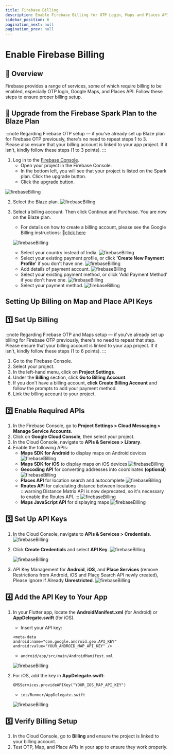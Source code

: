 ```yaml
---
title: Firebase Billing
description: Enable Firebase Billing for OTP Login, Maps and Places API
sidebar_position: 6
pagination_next: null
pagination_prev: null
---
```


# Enable Firebase Billing


## 🔼 Overview
Firebase provides a range of services, some of which require billing to be enabled, especially OTP login, Google Maps, and Places API. Follow these steps to ensure proper billing setup.

## 🔼 Upgrade from the Firebase Spark Plan to the Blaze Plan
:::note
Regarding Firebase OTP setup — if you've already set up Blaze plan for Firebase OTP previously, there's no need to repeat steps 1 to 3. <br />Please also ensure that your billing account is linked to your app project. If it isn't, kindly follow these steps (1 to 3 points).
:::

1. Log in to the [Firebase Console](https://console.firebase.google.com/u/0/). 
    - Open your project in the Firebase Console.
    - In the bottom left, you will see that your project is listed on the Spark plan. Click the upgrade button.
    - Click the upgrade button.

![firebaseBilling](../../static/img/firebaseBilling/firebaseBilling1.webp)

2. Select the Blaze plan.
![firebaseBilling](../../static/img/firebaseBilling/firebaseBilling2.webp)

3. Select a billing account. Then click Continue and Purchase. You are now on the Blaze plan.
    - For details on how to create a billing account, please see the Google Billing instructions:
    🔗[click here](https://docs.firerun.io/getting-started/upgrading-from-the-firebase-spark-plan-to-the-blaze-plan-tled)

    ![firebaseBilling](../../static/img/firebaseBilling/firebaseBilling3.webp)
    - Select your country instead of India.
    ![firebaseBilling](../../static/img/firebaseBilling/firebaseBilling4.webp)
    - Select your existing payment profile, or click **'Create New Payment Profile'** if you don't have one.
    ![firebaseBilling](../../static/img/firebaseBilling/firebaseBilling5.webp)
    - Add details of payment account.
    ![firebaseBilling](../../static/img/firebaseBilling/firebaseBilling6.webp)
    - Select your existing payment method, or click 'Add Payment Method' if you don't have one.
    ![firebaseBilling](../../static/img/firebaseBilling/firebaseBilling7.webp)
    - Select your payment method.
    ![firebaseBilling](../../static/img/firebaseBilling/firebaseBilling8.webp)

## Setting Up Billing on Map and Place API Keys

## 1️⃣ Set Up Billing
:::note
Regarding Firebase OTP and Maps setup — if you've already set up billing for Firebase OTP previously, there's no need to repeat that step. Please ensure that your billing account is linked to your app project. If it isn't, kindly follow these steps (1 to 6 points).
:::

1. Go to the Firebase Console.
2. Select your project.
3. In the left-hand menu, click on **Project Settings**.
4. Under the **Billing** section, click **Go to Billing Account**.
5. If you don't have a billing account, **click Create Billing Account** and follow the prompts to add your payment method.
6. Link the billing account to your project.

## 2️⃣ Enable Required APIs
1. In the Firebase Console, go to **Project Settings > Cloud Messaging > Manage Service Accounts**.
2. Click on **Google Cloud Console**, then select your project.
3. In the Cloud Console, navigate to **APIs & Services > Library**.
4. Enable the following APIs:
    - **Maps SDK for Android** to display maps on Android devices
    ![firebaseBilling](../../static/img/firebaseBilling/firebaseBilling9.webp)
    - **Maps SDK for iOS** to display maps on iOS devices
    ![firebaseBilling](../../static/img/firebaseBilling/firebaseBilling10.webp)
    - **Geocoding API** for converting addresses into coordinates **(optional)**
    ![firebaseBilling](../../static/img/firebaseBilling/firebaseBilling11.webp)
    - **Places API** for location search and autocomplete
    ![firebaseBilling](../../static/img/firebaseBilling/firebaseBilling12.webp)
    - **Routes API** for calculating distance between locations   
    :::warning
    Distance Matrix API is now deprecated, so it's necessary to enable the Routes API.
    :::
    ![firebaseBilling](../../static/img/firebaseBilling/firebaseBilling13.webp)
    - **Maps JavaScript API** for displaying maps
    ![firebaseBilling](../../static/img/firebaseBilling/firebaseBilling14.webp)

## 3️⃣ Set Up API Keys
1. In the Cloud Console, navigate to **APIs & Services > Credentials**.
![firebaseBilling](../../static/img/firebaseBilling/firebaseBilling17.webp)
2. Click **Create Credentials** and select **API Key**.
![firebaseBilling](../../static/img/firebaseBilling/firebaseBilling18.webp)

    ![firebaseBilling](../../static/img/firebaseBilling/firebaseBilling19.webp)
3. API Key Management for **Android**, **iOS**, and **Place Services** (remove Restrictions from Android, iOS and Place Search API newly created), Please Ignore if Already **Unrestricted**.
![firebaseBilling](../../static/img/firebaseBilling/firebaseBilling20.webp)

## 4️⃣ Add the API Key to Your App
1. In your Flutter app, locate the **AndroidManifest.xml** (for Android) or **AppDelegate.swift** (for iOS).
    - Insert your API key:
    ```
    <meta-data
    android:name="com.google.android.geo.API_KEY"
    android:value="YOUR_ANDROID_MAP_API_KEY" />
    ```

    - `android/app/src/main/AndroidManifest.xml`

    ![firebaseBilling](../../static/img/firebaseBilling/firebaseBilling15.webp)

2. For iOS, add the key in **AppDelegate.swift**:   
    ```
    GMSServices.provideAPIKey("YOUR_IOS_MAP_API_KEY")
    ```

    - `ios/Runner/AppDelegate.swift`

    ![firebaseBilling](../../static/img/firebaseBilling/firebaseBilling16.webp)

## 5️⃣ Verify Billing Setup
1. In the Cloud Console, go to **Billing** and ensure the project is linked to your billing account.
2. Test OTP, Map, and Place APIs in your app to ensure they work properly.







